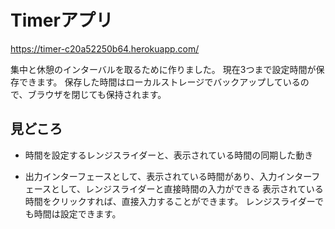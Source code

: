 # Timerアプリ
https://timer-c20a52250b64.herokuapp.com/

集中と休憩のインターバルを取るために作りました。
現在3つまで設定時間が保存できます。
保存した時間はローカルストレージでバックアップしているので、ブラウザを閉じても保持されます。

## 見どころ
- 時間を設定するレンジスライダーと、表示されている時間の同期した動き

- 出力インターフェースとして、表示されている時間があり、入力インターフェースとして、レンジスライダーと直接時間の入力ができる
表示されている時間をクリックすれば、直接入力することができます。
レンジスライダーでも時間は設定できます。

